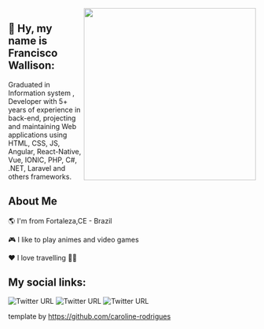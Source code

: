 <img align="right" width="350" height="350" src="https://images-wixmp-ed30a86b8c4ca887773594c2.wixmp.com/f/8e63cca8-854d-4d97-89b0-cf5adff80b57/dc4nfaw-83f92bd4-f998-48c8-b20e-94d48d46a0c0.gif?token=eyJ0eXAiOiJKV1QiLCJhbGciOiJIUzI1NiJ9.eyJzdWIiOiJ1cm46YXBwOiIsImlzcyI6InVybjphcHA6Iiwib2JqIjpbW3sicGF0aCI6IlwvZlwvOGU2M2NjYTgtODU0ZC00ZDk3LTg5YjAtY2Y1YWRmZjgwYjU3XC9kYzRuZmF3LTgzZjkyYmQ0LWY5OTgtNDhjOC1iMjBlLTk0ZDQ4ZDQ2YTBjMC5naWYifV1dLCJhdWQiOlsidXJuOnNlcnZpY2U6ZmlsZS5kb3dubG9hZCJdfQ.61Mxus0VpuVGYLcn4ns2PgrgkJbpnmMn8cgyz91bOa8">


## 👋  Hy, my name is Francisco Wallison:  

Graduated in Information system
, Developer with 5+ years of experience in back-end, projecting and maintaining Web applications using HTML, CSS, JS, Angular, React-Native, Vue, IONIC, PHP, C#, .NET, Laravel and others frameworks.


## About Me

🌎 I'm from Fortaleza,CE - Brazil

🎮 I like to play animes and video games

❤️ I love travelling 🛫🛬



## My social links:

![Twitter URL](https://img.shields.io/twitter/url?color=%2300FFFF&label=linkedin&logo=linkedin&style=for-the-badge&url=https://www.linkedin.com/in/wallison-francisco/)
![Twitter URL](https://img.shields.io/twitter/url?color=%231E90FF&label=Twitter&logo=twitter&style=for-the-badge&url=https://twitter.com/chicowall)
![Twitter URL](https://img.shields.io/twitter/url?color=%23FF1493&label=instagram&logo=instagram&style=for-the-badge&url=https://www.instagram.com/w.allison.sousa/) 


template by https://github.com/caroline-rodrigues



